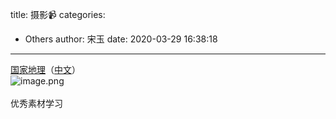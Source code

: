 title: 摄影📹
categories:
 - Others
author: 宋玉
date: 2020-03-29 16:38:18
---
[国家地理](https://www.nationalgeographic.com/)（[中文](https://www.natgeomedia.com/)）<br />![image.png](https://cdn.nlark.com/yuque/0/2020/png/394169/1585471042976-8ab6de16-3847-47ca-8182-53bbf55951bc.png#align=left&display=inline&height=763&name=image.png&originHeight=1526&originWidth=2878&size=5882909&status=done&style=none&width=1439)<br />
<br />优秀素材学习
